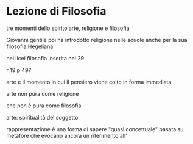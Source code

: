 # Lezione di Filosofia

tre momenti dello spirito
arte, religione e filosofia

Giovanni gentile poi ha introdotto religione nelle scuole anche per la sua filosofia Hegeliana

nei licei filosofia inserita nel 29


r 19 p 497

arte è il momento in cui il pensiero viene colto in forma immediata

arte non pura come religione

che non è pura come filosofia

arte: spiritualità del soggetto

rappresentazione è una forma di sapere "quasi concettuale" basata su metafore che evocano ancora un riferimento all'
<!--stackedit_data:
eyJoaXN0b3J5IjpbLTE1Mzk3OTQxMzQsMTM3NDA5NDIzMl19
-->